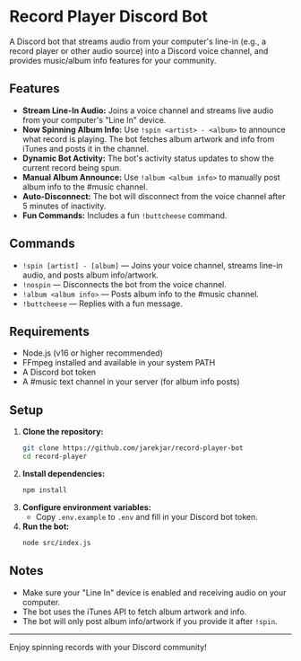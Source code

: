 # Record Player Discord Bot

A Discord bot that streams audio from your computer's line-in (e.g., a record player or other audio source) into a Discord voice channel, and provides music/album info features for your community.

## Features

- **Stream Line-In Audio:** Joins a voice channel and streams live audio from your computer's "Line In" device.
- **Now Spinning Album Info:** Use `!spin <artist> - <album>` to announce what record is playing. The bot fetches album artwork and info from iTunes and posts it in the channel.
- **Dynamic Bot Activity:** The bot's activity status updates to show the current record being spun.
- **Manual Album Announce:** Use `!album <album info>` to manually post album info to the #music channel.
- **Auto-Disconnect:** The bot will disconnect from the voice channel after 5 minutes of inactivity.
- **Fun Commands:** Includes a fun `!buttcheese` command.

## Commands

- `!spin [artist] - [album]` — Joins your voice channel, streams line-in audio, and posts album info/artwork.
- `!nospin` — Disconnects the bot from the voice channel.
- `!album <album info>` — Posts album info to the #music channel.
- `!buttcheese` — Replies with a fun message.

## Requirements

- Node.js (v16 or higher recommended)
- FFmpeg installed and available in your system PATH
- A Discord bot token
- A #music text channel in your server (for album info posts)

## Setup

1. **Clone the repository:**
   ```bash
   git clone https://github.com/jarekjar/record-player-bot
   cd record-player
   ```
2. **Install dependencies:**
   ```bash
   npm install
   ```
3. **Configure environment variables:**
   - Copy `.env.example` to `.env` and fill in your Discord bot token.
4. **Run the bot:**
   ```bash
   node src/index.js
   ```

## Notes
- Make sure your "Line In" device is enabled and receiving audio on your computer.
- The bot uses the iTunes API to fetch album artwork and info.
- The bot will only post album info/artwork if you provide it after `!spin`.

---

Enjoy spinning records with your Discord community! 